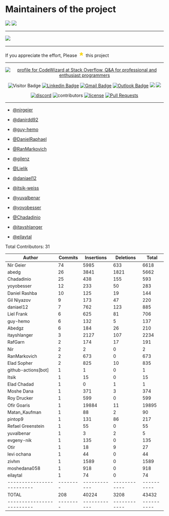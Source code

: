 # Maintainers of the project

  <img src="https://img.shields.io/github/forks/nirgeier/DevOps-Zero2Hero?style=social">&nbsp;<img src="https://img.shields.io/github/stars/nirgeier/DevOps-Zero2Hero?style=social">

---

![](resources/images/cover-rounded.png)

---

If you appreciate the effort, Please <img src="https://raw.githubusercontent.com/nirgeier/labs-assets/main/assets/images/star.png" height="20px"> this project

---
<div align="center">
    <a href="https://stackoverflow.com/users/1755598/codewizard"><img src="https://stackoverflow.com/users/flair/1755598.png" height="50" alt="profile for CodeWizard at Stack Overflow, Q&amp;A for professional and enthusiast programmers" title="profile for CodeWizard at Stack Overflow, Q&amp;A for professional and enthusiast programmers"></a>
  
  ![Visitor Badge](https://visitor-badge.laobi.icu/badge?page_id=nirgeier)
  [![Linkedin Badge](https://img.shields.io/badge/-nirgeier-blue?style=flat&logo=Linkedin&logoColor=white&link=https://www.linkedin.com/in/nirgeier/)](https://www.linkedin.com/in/nirgeier/) 
  [![Gmail Badge](https://img.shields.io/badge/-nirgeier@gmail.com-fcc624?style=flat&logo=Gmail&logoColor=red&link=mailto:nirgeier@gmail.com)](mailto:nirgeier@gmail.com) [![Outlook Badge](https://img.shields.io/badge/-nirg@codewizard.co.il-fcc624?style=flat&logo=microsoftoutlook&logoColor=blue&link=mailto:nirg@codewizard.co.il)](mailto:nirg@codewizard.co.il) 
  <img src="https://img.shields.io/github/followers/nirgeier?style=social">
  <img src="https://img.shields.io/github/stars/nirgeier?style=social">
  
  <a href="https://discord.gg/U6xW23Ss"><img src="https://img.shields.io/badge/discord-7289da.svg?style=plastic&logo=discord" alt="discord" style="height: 20px;"></a>
  <img src="https://img.shields.io/github/contributors-anon/nirgeier/DevOps-Zero2Hero?color=yellow&style=plastic" alt="contributors" style="height: 20px;"></a>
  <a href="https://opensource.org/licenses/Apache-2.0"><img src="https://img.shields.io/badge/apache%202.0-blue.svg?style=plastic&label=license" alt="license" style="height: 20px;"></a>
  <a href="https://github.com/nirgeier/DevOps-Zero2Hero/pulls"><img src="https://img.shields.io/github/issues-pr/nirgeier/DevOps-Zero2Hero?style=plastic&logo=pr" alt="Pull Requests" style="height: 20px;"></a> 

</div>

---
- [@nirgeier](https://github.com/nirgeier)

- [@danirdd92](https://github.com/danirdd92)
- [@guy-hemo](https://github.com/guy-hemo)
- [@DanielRaphael](https://github.com/DanielRaphael1)
- [@RanMarkovich](https://github.com/RanMarkovich)
- [@gilenz](https://github.com/gilenz)
- [@Lielik](https://github.com/Lielik)
- [@daniael12](https://github.com/daniael12)
- [@itsik-weiss](https://github.com/itsik-weiss)
- [@yuvalbenar](https://github.com/yuvalbenar)
- [@yoyobesser](https://github.com/yoyobesser)
- [@Chadadinio](https://github.com/Chadadinio)
- [@itayshlanger](https://github.com/itayshlanger)
- [@eilaytal](https://github.com/eilaytal)


Total Contributors: 31

|Author                   |Commits |Insertions  |Deletions   |     Total|
|-------------------------|--------|------------|------------|----------|
|Nir Geier                |      74|        5985|         633|      6618|
|abedg                    |      26|        3841|        1821|      5662|
|Chadadinio               |      25|         438|         155|       593|
|yoyobesser               |      12|         233|          50|       283|
|Daniel Rashba            |      10|         125|          19|       144|
|Gil Niyazov              |       9|         173|          47|       220|
|daniael12                |       7|         762|         123|       885|
|Liel Frank               |       6|         625|          81|       706|
|guy-hemo                 |       6|         132|           5|       137|
|Abedgz                   |       6|         184|          26|       210|
|itayshlanger             |       3|        2127|         107|      2234|
|RafGarn                  |       2|         174|          17|       191|
|Nir                      |       2|           2|           0|         2|
|RanMarkovich             |       2|         673|           0|       673|
|Elad Sopher              |       2|         825|          10|       835|
|github-actions[bot]      |       1|           1|           0|         1|
|Itsik                    |       1|          15|           0|        15|
|Elad Chadad              |       1|           0|           1|         1|
|Moshe Dana               |       1|         371|           3|       374|
|Roy Drucker              |       1|         599|           0|       599|
|Ofir Goaris              |       1|       19884|          11|     19895|
|Matan_Kaufman            |       1|          88|           2|        90|
|pintop9                  |       1|         131|          86|       217|
|Refael Greenstein        |       1|          55|           0|        55|
|yuvalbenar               |       1|           3|           2|         5|
|evgeny-nik               |       1|         135|           0|       135|
|Otir                     |       1|          18|           9|        27|
|levi ochana              |       1|          44|           0|        44|
|zivhm                    |       1|        1589|           0|      1589|
|moshedana058             |       1|         918|           0|       918|
|eilaytal                 |       1|          74|           0|        74|
|-------------------------|--------|------------|------------|----------|
|TOTAL                    |     208|       40224|        3208|     43432|
|-------------------------|--------|------------|------------|----------|

